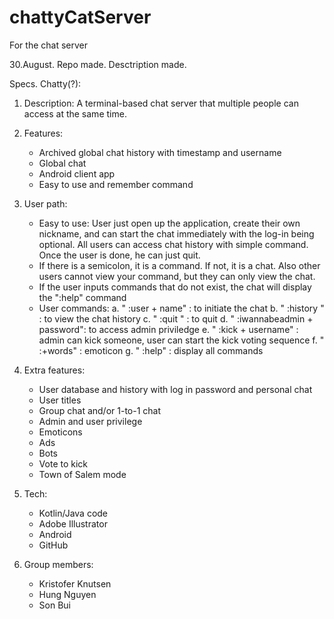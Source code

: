 # chattyCatServer
For the chat server

30.August. Repo made. Desctription made.




Specs.
Chatty(?):
1. Description:
   A terminal-based chat server that multiple people can access at the same time. 

2. Features:
   - Archived global chat history with timestamp and username
   - Global chat
   - Android client app
   - Easy to use and remember command

3. User path:
   - Easy to use: User just open up the application, create their own nickname, and can start the chat immediately with the log-in being optional. 
All users can access chat history with simple command. Once the user is done, he can just quit.
   - If there is a semicolon, it is a command. If not, it is a chat. Also other users cannot view your command, but they can only view the chat.
   - If the user inputs commands that do not exist, the chat will display the ":help" command
   - User commands: 
	a. " :user + name" : to initiate the chat 
	b. " :history "    : to view the chat history
	c. " :quit "	   : to quit
	d. " :iwannabeadmin + password": to access admin priviledge
	e. " :kick + username" : admin can kick someone, user can start the kick voting sequence
	f. " :+words"      : emoticon
	g. " :help"	   : display all commands


4. Extra features:
   - User database and history with log in password and personal chat
   - User titles
   - Group chat and/or 1-to-1 chat
   - Admin and user privilege
   - Emoticons
   - Ads
   - Bots
   - Vote to kick
   - Town of Salem mode

5. Tech:
   - Kotlin/Java code
   - Adobe Illustrator
   - Android
   - GitHub

6. Group members:
   - Kristofer Knutsen
   - Hung Nguyen 
   - Son Bui